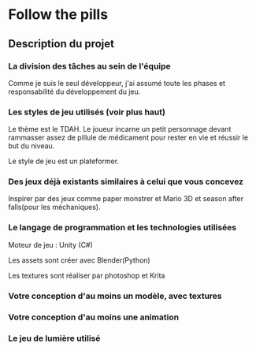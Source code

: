 # Follow the pills

## Description du projet


### La division des tâches au sein de l'équipe

Comme je suis le seul développeur, j'ai assumé toute les phases et responsabilité du développement du jeu.

### Les styles de jeu utilisés (voir plus haut)

Le thème est le TDAH. Le joueur incarne un petit personnage devant rammasser assez de pillule de médicament pour rester en vie et réussir le but du niveau.

Le style de jeu est un plateformer. 



### Des jeux déjà existants similaires à celui que vous concevez

Inspirer par des jeux comme paper monstrer et Mario 3D et season after falls(pour les méchaniques).


### Le langage de programmation et les technologies utilisées
Moteur de jeu : Unity (C#)

Les assets sont créer avec Blender(Python)

Les textures sont réaliser par photoshop et Krita


### Votre conception d'au moins un modèle, avec textures

### Votre conception d'au moins une animation

### Le jeu de lumière utilisé

